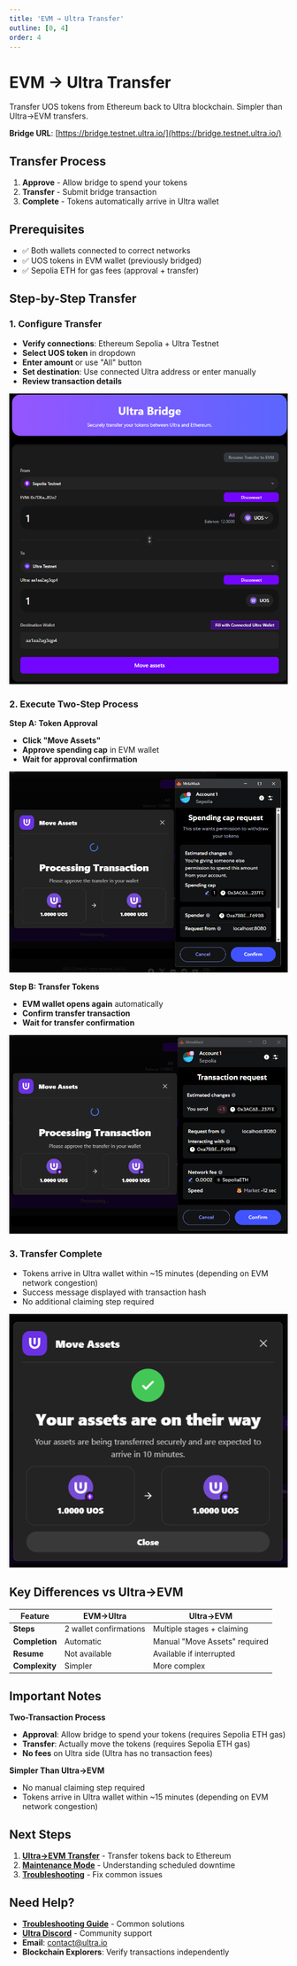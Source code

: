 ```yaml
---
title: 'EVM → Ultra Transfer'
outline: [0, 4]
order: 4
---
```


# EVM → Ultra Transfer

Transfer UOS tokens from Ethereum back to Ultra blockchain. Simpler than Ultra→EVM transfers.

**Bridge URL**: [https://bridge.testnet.ultra.io/](https://bridge.testnet.ultra.io/)

## Transfer Process

1. **Approve** - Allow bridge to spend your tokens
2. **Transfer** - Submit bridge transaction
3. **Complete** - Tokens automatically arrive in Ultra wallet

## Prerequisites

- ✅ Both wallets connected to correct networks
- ✅ UOS tokens in EVM wallet (previously bridged)
- ✅ Sepolia ETH for gas fees (approval + transfer)

## Step-by-Step Transfer

### 1. Configure Transfer

- **Verify connections**: Ethereum Sepolia + Ultra Testnet
- **Select UOS token** in dropdown  
- **Enter amount** or use "All" button
- **Set destination**: Use connected Ultra address or enter manually
- **Review transaction details**

![EVM to Ultra Setup](./images/11-evm-to-ultra-setup.png)

### 2. Execute Two-Step Process

**Step A: Token Approval**
- **Click "Move Assets"**
- **Approve spending cap** in EVM wallet
- **Wait for approval confirmation**

![EVM to Ultra Spending Cap](./images/12-evm-to-ultra-spending-cap.png)

**Step B: Transfer Tokens**
- **EVM wallet opens again** automatically
- **Confirm transfer transaction**
- **Wait for transfer confirmation**

![EVM to Ultra Transfer Confirmation](./images/13-evm-to-ultra-transfer-confirmation.png)

### 3. Transfer Complete

- Tokens arrive in Ultra wallet within ~15 minutes (depending on EVM network congestion)
- Success message displayed with transaction hash
- No additional claiming step required

![EVM to Ultra Success](./images/14-evm-to-ultra-success.png)

## Key Differences vs Ultra→EVM

| Feature | EVM→Ultra | Ultra→EVM |
|---------|-------------|-------------|
| **Steps** | 2 wallet confirmations | Multiple stages + claiming |
| **Completion** | Automatic | Manual "Move Assets" required |
| **Resume** | Not available | Available if interrupted |
| **Complexity** | Simpler | More complex |

## Important Notes

**Two-Transaction Process**
- **Approval**: Allow bridge to spend your tokens (requires Sepolia ETH gas)
- **Transfer**: Actually move the tokens (requires Sepolia ETH gas)
- **No fees** on Ultra side (Ultra has no transaction fees)

**Simpler Than Ultra→EVM**
- No manual claiming step required
- Tokens arrive in Ultra wallet within ~15 minutes (depending on EVM network congestion)

## Next Steps

1. **[Ultra→EVM Transfer](./ultra-to-evm)** - Transfer tokens back to Ethereum
2. **[Maintenance Mode](./maintenance-mode)** - Understanding scheduled downtime
3. **[Troubleshooting](./troubleshooting)** - Fix common issues

## Need Help?

- **[Troubleshooting Guide](./troubleshooting)** - Common solutions
- **[Ultra Discord](https://discord.com/invite/WfJCN6YbGk)** - Community support  
- **Email**: contact@ultra.io
- **Blockchain Explorers**: Verify transactions independently
